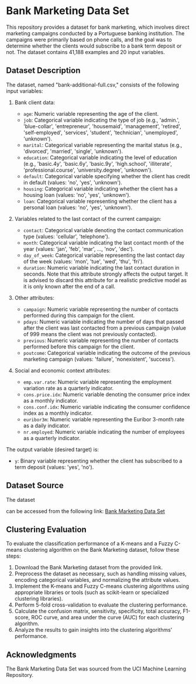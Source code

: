 # Bank Marketing Data Set

This repository provides a dataset for bank marketing, which involves direct marketing campaigns conducted by a Portuguese banking institution. The campaigns were primarily based on phone calls, and the goal was to determine whether the clients would subscribe to a bank term deposit or not. The dataset contains 41,188 examples and 20 input variables.

## Dataset Description

The dataset, named "bank-additional-full.csv," consists of the following input variables:

1. Bank client data:
   - `age`: Numeric variable representing the age of the client.
   - `job`: Categorical variable indicating the type of job (e.g., 'admin.', 'blue-collar', 'entrepreneur', 'housemaid', 'management', 'retired', 'self-employed', 'services', 'student', 'technician', 'unemployed', 'unknown').
   - `marital`: Categorical variable representing the marital status (e.g., 'divorced', 'married', 'single', 'unknown').
   - `education`: Categorical variable indicating the level of education (e.g., 'basic.4y', 'basic.6y', 'basic.9y', 'high.school', 'illiterate', 'professional.course', 'university.degree', 'unknown').
   - `default`: Categorical variable specifying whether the client has credit in default (values: 'no', 'yes', 'unknown').
   - `housing`: Categorical variable indicating whether the client has a housing loan (values: 'no', 'yes', 'unknown').
   - `loan`: Categorical variable representing whether the client has a personal loan (values: 'no', 'yes', 'unknown').

2. Variables related to the last contact of the current campaign:
   - `contact`: Categorical variable denoting the contact communication type (values: 'cellular', 'telephone').
   - `month`: Categorical variable indicating the last contact month of the year (values: 'jan', 'feb', 'mar', ..., 'nov', 'dec').
   - `day_of_week`: Categorical variable representing the last contact day of the week (values: 'mon', 'tue', 'wed', 'thu', 'fri').
   - `duration`: Numeric variable indicating the last contact duration in seconds. Note that this attribute strongly affects the output target. It is advised to discard this attribute for a realistic predictive model as it is only known after the end of a call.

3. Other attributes:
   - `campaign`: Numeric variable representing the number of contacts performed during this campaign for the client.
   - `pdays`: Numeric variable indicating the number of days that passed after the client was last contacted from a previous campaign (value of 999 means the client was not previously contacted).
   - `previous`: Numeric variable representing the number of contacts performed before this campaign for the client.
   - `poutcome`: Categorical variable indicating the outcome of the previous marketing campaign (values: 'failure', 'nonexistent', 'success').

4. Social and economic context attributes:
   - `emp.var.rate`: Numeric variable representing the employment variation rate as a quarterly indicator.
   - `cons.price.idx`: Numeric variable denoting the consumer price index as a monthly indicator.
   - `cons.conf.idx`: Numeric variable indicating the consumer confidence index as a monthly indicator.
   - `euribor3m`: Numeric variable representing the Euribor 3-month rate as a daily indicator.
   - `nr.employed`: Numeric variable indicating the number of employees as a quarterly indicator.

The output variable (desired target) is:
- `y`: Binary variable representing whether the client has subscribed to a term deposit (values: 'yes', 'no').

## Dataset Source

The dataset

 can be accessed from the following link: [Bank Marketing Data Set](https://archive.ics.uci.edu/ml/datasets/Bank+Marketing)

## Clustering Evaluation

To evaluate the classification performance of a K-means and a Fuzzy C-means clustering algorithm on the Bank Marketing dataset, follow these steps:

1. Download the Bank Marketing dataset from the provided link.
2. Preprocess the dataset as necessary, such as handling missing values, encoding categorical variables, and normalizing the attribute values.
3. Implement the K-means and Fuzzy C-means clustering algorithms using appropriate libraries or tools (such as scikit-learn or specialized clustering libraries).
4. Perform 5-fold cross-validation to evaluate the clustering performance.
5. Calculate the confusion matrix, sensitivity, specificity, total accuracy, F1-score, ROC curve, and area under the curve (AUC) for each clustering algorithm.
6. Analyze the results to gain insights into the clustering algorithms' performance.

## Acknowledgments

The Bank Marketing Data Set was sourced from the UCI Machine Learning Repository.
